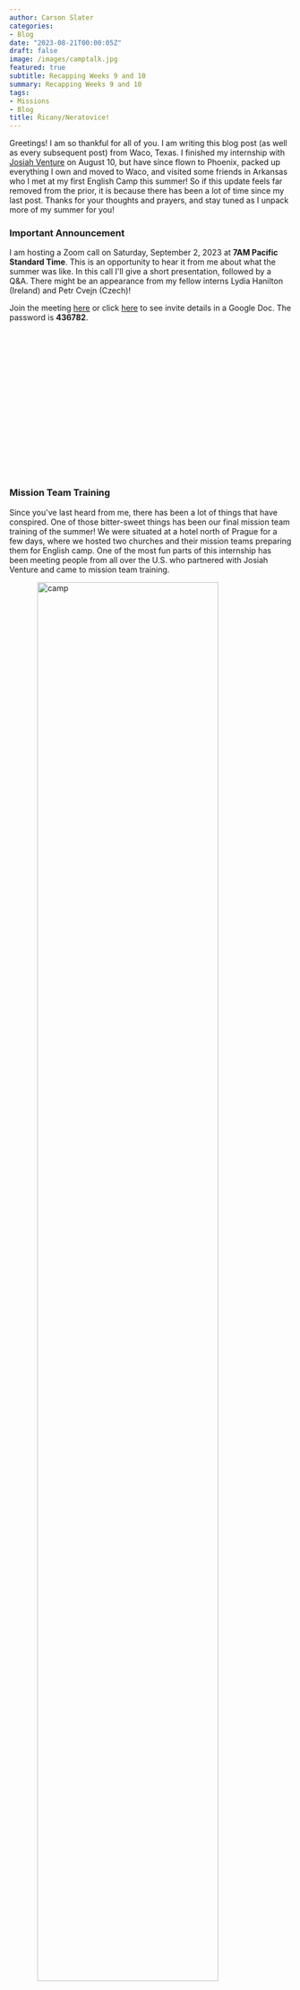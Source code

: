 ```yaml
---
author: Carson Slater
categories:
- Blog
date: "2023-08-21T00:00:05Z"
draft: false
image: /images/camptalk.jpg
featured: true
subtitle: Recapping Weeks 9 and 10
summary: Recapping Weeks 9 and 10
tags:
- Missions
- Blog
title: Řicany/Neratovice!
---
```

<style>
.center {
  display: block;
  margin-left: auto;
  margin-right: auto;
  width: 50%;
}

.center2 {
  display: block;
  margin-left: auto;
  margin-right: auto;
  width: 80%;
}
  
.imagecarousel {
  margin-left: auto;
  margin-right: auto;
  position: relative;
  height: 250px;
  margin-bottom: 30px;
  display: flex;
  width: fit-content;
  gap: 10px;
}

.imagecarousel img {
  margin: 0px 0px;
}
</style>

Greetings! I am so thankful for all of you. I am writing this blog post (as well as every subsequent post) from Waco, Texas. I finished my internship with [Josiah Venture](https://www.josiahventure.com) on August 10, but have since flown to Phoenix, packed up everything I own and moved to Waco, and visited some friends in Arkansas who I met at my first English Camp this summer! So if this update feels far removed from the prior, it is because there has been a lot of time since my last post. Thanks for your thoughts and prayers, and stay tuned as I unpack more of my summer for you!

### **Important Announcement**

I am hosting a Zoom call on Saturday, September 2, 2023 at **7AM Pacific Standard Time**. This is an opportunity to hear it from me about what the summer was like. In this call I'll give a short presentation, followed by a Q&A. There might be an appearance from my fellow interns Lydia Hanilton (Ireland) and Petr Cvejn (Czech)!

Join the meeting [here](https://baylor.zoom.us/j/3798247698?pwd=VzJ0YlA2UDNTUDhLaFpTalpQRm1tdz09) or click [here](https://docs.google.com/document/d/1PEV3TJj_cjoRMTyudIOAReSNqeYKVkd1CdZUMCesKEg/edit?usp=sharing) to see invite details in a Google Doc. The password is **436782**.


<div class="imagecarousel">
  <img src="mttrains.jpg" alt="" />

  <img src="Picture9.jpg" alt="" />
  
  <img src="travel.jpg" alt="" />
</div>

### Mission Team Training

Since you've last heard from me, there has been a lot of things that have conspired. One of those bitter-sweet things has been our final mission team training of the summer! We were situated at a hotel north of Prague for a few days, where we hosted two churches and their mission teams preparing them for English camp. One of the most fun parts of this internship has been meeting people from all over the U.S. who partnered with Josiah Venture and came to mission team training.

<img src="camp.jpg" alt="camp" class="center2"/>

### Camp with the Churches

These churches were hosting their first ever English camp ever! This made camp a vastly different experience than the prior two camps, where the churches we partnered with had been doing English camps for at least 7 years. Rather than joining this church in ministry, it felt at points we were inviting them into the ministry with the way we were doing things while showing the young believers how things at camp work. I say that it felt this way but in actuality, they were truly inviting us into ministry in their community.

#### Relationships

One could say this symbiotic dynamic was refreshing, but honestly the biggest challenge I faced at camp was maintaining high energy levels to be present in every moment. It was truly an opportunity to entrust to the Lord the relationships I was forming. My personal bandwidth was approaching its limit throughout the week.

<div class="imagecarousel">
  <img src="baseball.JPG" alt="" />

  <img src="englishclass.png" alt="" />
</div>
<div class="imagecarousel">
  <img src="hike.JPG" alt="" />
  
  <img src="talentshow.JPG" alt="" />
</div>

Regardless, this camp was so fun! It was my first week this whole summer that I taught English and it was so much more fun than I remember it being! Members of my class at the end of camp told one of the missionaries we were with that it was a highlight of camp!

I had the privilege of hanging out with students who had been displaced by the war in Ukraine at this camp, and it was remarkable to try to model Christ for them in the week that I had! We connected over small things, like high fives, Fortnite dances, and games at camp. For those students, their Czech was amazing, but their English was very poor (one of them told me they learned Czech in just five months - crazy!).

Two particular students I was really encouraged by were the students who were the Czech believers (names obfuscated for confidentiality). James was 18 years old, and one of the first questions he asked me thirty minutes into our relationship was my take on why bad things happen to good people. It was a fruitful conversation, and it basically set the tone for our relationship the whole week. Beyond intense questions discussed, we built on similar senses of humor, and I was able to empower him to investigate his big questions and use resources at his fingertips.

Another one I was encouraged by was Riley, who was actually an older camper who had a hunger for Christian community. He was an amazing athlete who was creating culture in his community through spikeball. I am thankful for connecting with him and excited to see how God uses his giftings in the future.

<div class="imagecarousel">
  <img src="campsongs.png" alt="" />
  
  <img src="oznameni.jpg" alt="" />
</div>

#### How I Saw God Moving

Overall, this camp is definitely a situation where I will not see fruit borne until years in the future, but the fact that I was able to join this church and train them on how to do a Josiah Venture English camp was an amazing opportunity and a huge honor. This camp was particularly difficult to navigate spiritually, as many students were not believers. We were trying to love them as Christ would, and part of that was leaning into opportunities to share the gospel with them at evening program. At this camp I was able to give a camp talk about who Jesus is, and also share my testimony the last full day of camp.

<img src="matei.JPG" alt="art" class="center"/>

Sometimes you share the gospel and people's hearts are softened, and other times their hearts are calloused. This camp definitely felt like there were a lot more students in the latter circumstance, but it was interesting because they loved our staff as people. Though students were not agreeable to the gospel, we were able to love them as Christ loved us throughout the week.

### Church at Řicany

After camp I was able to stay in the home of one of the families from the church in Řicany, where I was also able to preach on Sunday! Check out the outline of my sermon [here](https://drive.google.com/file/d/1C_zF6V7uSZlBvjKsfysQvfdvDIQA9vNH/view?usp=sharing).

<img src="church.jpg" alt="church" class="center"/>

Praise God, because a lot of the people shared with me that the word preached that morning was very impactful for them, especially the younger people in the church. It was a cool opportunity for God to move.

### Conclusion

Overall, this camp was by far the most taxing camp all summer, because of the responsibilities that fell on me, but it was also so rewarding! Praise God I was able to be a part of it and I want to invite you to join me in praying for next year's English camp, and for Josiah Venture to send a short term mission team to support these churches next year. Thanks for keeping up with the blog and stay tuned for the next post about the last few days of my internship!

\
χάριτος καἰ εἰρήνη,\
(grace and peace)\
\
`- Carson`


